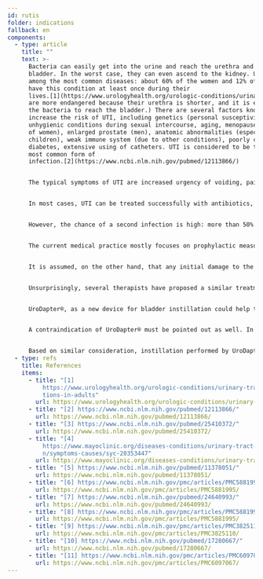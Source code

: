 ```yaml
---
id: rutis
folder: indications
fallback: en
components:
  - type: article
    title: ""
    text: >-
      Bacteria can easily get into the urine and reach the urethra and the
      bladder. In the worst case, they can even ascend to the kidney. UTI is
      among the most common diseases: about 60% of the women and 12% of the men
      have this condition at least once during their
      lives.[1](https://www.urologyhealth.org/urologic-conditions/urinary-tract-infections-in-adults) (Women
      are more endangered because their urethra is shorter, and it is easier for
      the bacteria to reach the bladder.) There are several factors known to
      increase the risk of UTI, including genetics (personal susceptivity),
      unhygienic conditions during sexual intercourse, aging, menopause (in case
      of women), enlarged prostate (men), anatomic abnormalities (especially in
      children), weak immune system (due to other conditions), poorly controlled
      diabetes, extensive using of catheters. UTI is considered to be the second
      most common form of
      infection.[2](https://www.ncbi.nlm.nih.gov/pubmed/12113866/)


      The typical symptoms of UTI are increased urgency of voiding, pain or burning sensation during the urination, cloudy urine or one with weird smell, blood in the urine and (for women) pelvic pain.


      In most cases, UTI can be treated successfully with antibiotics, or antifungals if they are caused by bacteria or fungi, respectively.


      However, the chance of a second infection is high: more than 50% for women above 55 years and 36% for the younger population.[3](https://www.ncbi.nlm.nih.gov/pubmed/25410372/) Recurrent UTI is a condition of three or more proven infections in 12 months or two infections in 6 months.


      The current medical practice mostly focuses on prophylactic measurements; corresponding guidelines can be found on many Internet sites.[4](https://www.mayoclinic.org/diseases-conditions/urinary-tract-infection/symptoms-causes/syc-20353447)


      It is assumed, on the other hand, that any initial damage to the GAG-layer caused by an infection (which frequently happens in severe UTI conditions) helps the bacteria to persist and cause more infections. Some theorize recurring UTIs can be one of the causes of IC/BPS, too.[5](https://www.ncbi.nlm.nih.gov/pubmed/11378051/)


      Unsurprisingly, several therapists have proposed a similar treatment for recurring UTIs as that of IC/BPS, restoring the integrity of the GAG-layer in recent years. This is to be performed effectively via bladder instillation. The same agents are used as in the case of IC/BPS[6](https://www.ncbi.nlm.nih.gov/pmc/articles/PMC5881995/), namely hyaluronic acid, chondroitin sulfate (in Europa)[7](https://www.ncbi.nlm.nih.gov/pubmed/24640993/) and heparin (in the US)[8](https://www.ncbi.nlm.nih.gov/pmc/articles/PMC5881995/). Some urologists even suggest that intravesical treatment with GAG-layer replenishments might be used in the prophylaxis of recurring UTIs[9](https://www.ncbi.nlm.nih.gov/pmc/articles/PMC3825110/),[10](https://www.ncbi.nlm.nih.gov/pubmed/17280667/). Obviously, another possibility is instilling antibiotics into the bladder[11](https://www.ncbi.nlm.nih.gov/pmc/articles/PMC6097067/), which can be an effective method of prophylaxis, or treating the infection if the patient has not responded to the less invasive (systematic) drug administration.


      UroDapter®, as a new device for bladder instillation could help treat and prevent recurring UTIs, too. Non-invasive intravesical medicine administration is a tremendous advantage compared to the catheter since the latter device itself can be responsible for infections.


      A contraindication of UroDapter® must be pointed out as well. In case of bacterial urethritis beside any other condition, using the UroDapter® might help the bacteria drift into the bladder, which could lead to a bladder infection. Therefore, if the urethra is affected in a bacterial infection, using a catheter is a safer way of the instillation.


      Based on similar consideration, instillation performed by UroDapter® should not be applied within two days after sexual intercourse or during menstruation.
  - type: refs
    title: References
    items:
      - title: "[1]
          https://www.urologyhealth.org/urologic-conditions/urinary-tract-infec\
          tions-in-adults"
        url: https://www.urologyhealth.org/urologic-conditions/urinary-tract-infections-in-adults
      - title: "[2] https://www.ncbi.nlm.nih.gov/pubmed/12113866/"
        url: https://www.ncbi.nlm.nih.gov/pubmed/12113866/
      - title: "[3] https://www.ncbi.nlm.nih.gov/pubmed/25410372/"
        url: https://www.ncbi.nlm.nih.gov/pubmed/25410372/
      - title: "[4]
          https://www.mayoclinic.org/diseases-conditions/urinary-tract-infectio\
          n/symptoms-causes/syc-20353447"
        url: https://www.mayoclinic.org/diseases-conditions/urinary-tract-infection/symptoms-causes/syc-20353447
      - title: "[5] https://www.ncbi.nlm.nih.gov/pubmed/11378051/"
        url: https://www.ncbi.nlm.nih.gov/pubmed/11378051/
      - title: "[6] https://www.ncbi.nlm.nih.gov/pmc/articles/PMC5881995/"
        url: https://www.ncbi.nlm.nih.gov/pmc/articles/PMC5881995/
      - title: "[7] https://www.ncbi.nlm.nih.gov/pubmed/24640993/"
        url: https://www.ncbi.nlm.nih.gov/pubmed/24640993/
      - title: "[8] https://www.ncbi.nlm.nih.gov/pmc/articles/PMC5881995/"
        url: https://www.ncbi.nlm.nih.gov/pmc/articles/PMC5881995/
      - title: "[9] https://www.ncbi.nlm.nih.gov/pmc/articles/PMC3825110/"
        url: https://www.ncbi.nlm.nih.gov/pmc/articles/PMC3825110/
      - title: "[10] https://www.ncbi.nlm.nih.gov/pubmed/17280667/"
        url: https://www.ncbi.nlm.nih.gov/pubmed/17280667/
      - title: "[11] https://www.ncbi.nlm.nih.gov/pmc/articles/PMC6097067/"
        url: https://www.ncbi.nlm.nih.gov/pmc/articles/PMC6097067/
---
```

